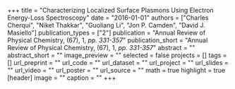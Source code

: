 +++
title = "Characterizing Localized Surface Plasmons Using Electron Energy-Loss Spectroscopy"
date = "2016-01-01"
authors = ["Charles Cherqui", "Niket Thakkar", "Guoliang Li", "Jon P. Camden", "David J. Masiello"]
publication_types = ["2"]
publication = "Annual Review of Physical Chemistry, (67), 1, _pp. 331-357_"
publication_short = "Annual Review of Physical Chemistry, (67), 1, _pp. 331-357_"
abstract = ""
abstract_short = ""
image_preview = ""
selected = false
projects = []
tags = []
url_preprint = ""
url_code = ""
url_dataset = ""
url_project = ""
url_slides = ""
url_video = ""
url_poster = ""
url_source = ""
math = true
highlight = true
[header]
image = ""
caption = ""
+++
